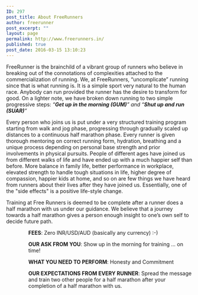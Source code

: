 ```yaml
---
ID: 297
post_title: About FreeRunners
author: freerunner
post_excerpt: ""
layout: page
permalink: http://www.freerunners.in/
published: true
post_date: 2016-03-15 13:10:23
---
```

FreeRunner is the brainchild of a vibrant group of runners who believe in breaking out of the connotations of complexities attached to the commercialization of running. We, at FreeRunners, “uncomplicate” running since that is what running is. It is a simple sport very natural to the human race. Anybody can run provided the runner has the desire to transform for good. On a lighter note, we have broken down running to two simple progressive steps: <em>“<strong>Get up in the morning (GUM)</strong>” and “<strong>Shut up and run (SUAR)</strong>”</em>

Every person who joins us is put under a very structured training program starting from walk and jog phase, progressing through gradually scaled up distances to a continuous half marathon phase. Every runner is given thorough mentoring on correct running form, hydration, breathing and a unique process depending on personal base strength and prior involvements in physical pursuits. People of different ages have joined us from different walks of life and have ended up with a much happier self than before. More balance in family life, better performance in workplace, elevated strength to handle tough situations in life, higher degree of compassion, happier kids at home, and so on are few things we have heard from runners about their lives after they have joined us. Essentially, one of the "side effects" is a positive life-style change.

Training at Free Runners is deemed to be complete after a runner does a half marathon with us under our guidance. We believe that a journey towards a half marathon gives a person enough insight to one’s own self to decide future path.
<p style="padding-left: 60px;"><strong>FEES</strong>: Zero INR/USD/AUD (basically any currency) :-)</p>
<p style="padding-left: 60px;"><strong>OUR ASK FROM YOU</strong>: Show up in the morning for training ... on time!</p>
<p style="padding-left: 60px;"><strong>WHAT YOU NEED TO PERFORM</strong>: Honesty and Commitment</p>
<p style="padding-left: 60px;"><strong>OUR EXPECTATIONS FROM EVERY RUNNER</strong>: Spread the message and train two other people for a half marathon after your completion of a half marathon with us.</p>
&nbsp;
